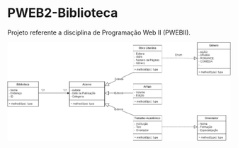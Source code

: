 # PWEB2-Biblioteca
Projeto referente a disciplina de Programação Web II (PWEBII).

![MER](https://github.com/niickol4s/PWEB2-Biblioteca/blob/main/img/Library.drawio.png?raw=true)
